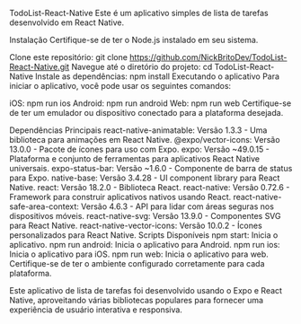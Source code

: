 TodoList-React-Native
Este é um aplicativo simples de lista de tarefas desenvolvido em React Native.

Instalação
Certifique-se de ter o Node.js instalado em seu sistema.

Clone este repositório: git clone https://github.com/NickBritoDev/TodoList-React-Native.git
Navegue até o diretório do projeto: cd TodoList-React-Native
Instale as dependências: npm install
Executando o aplicativo
Para iniciar o aplicativo, você pode usar os seguintes comandos:

iOS: npm run ios
Android: npm run android
Web: npm run web
Certifique-se de ter um emulador ou dispositivo conectado para a plataforma desejada.

Dependências Principais
react-native-animatable: Versão 1.3.3 - Uma biblioteca para animações em React Native.
@expo/vector-icons: Versão 13.0.0 - Pacote de ícones para uso com Expo.
expo: Versão ~49.0.15 - Plataforma e conjunto de ferramentas para aplicativos React Native universais.
expo-status-bar: Versão ~1.6.0 - Componente de barra de status para Expo.
native-base: Versão 3.4.28 - UI component library para React Native.
react: Versão 18.2.0 - Biblioteca React.
react-native: Versão 0.72.6 - Framework para construir aplicativos nativos usando React.
react-native-safe-area-context: Versão 4.6.3 - API para lidar com áreas seguras nos dispositivos móveis.
react-native-svg: Versão 13.9.0 - Componentes SVG para React Native.
react-native-vector-icons: Versão 10.0.2 - Ícones personalizados para React Native.
Scripts Disponíveis
npm start: Inicia o aplicativo.
npm run android: Inicia o aplicativo para Android.
npm run ios: Inicia o aplicativo para iOS.
npm run web: Inicia o aplicativo para web.
Certifique-se de ter o ambiente configurado corretamente para cada plataforma.

Este aplicativo de lista de tarefas foi desenvolvido usando o Expo e React Native, aproveitando várias bibliotecas populares para fornecer uma experiência de usuário interativa e responsiva.
